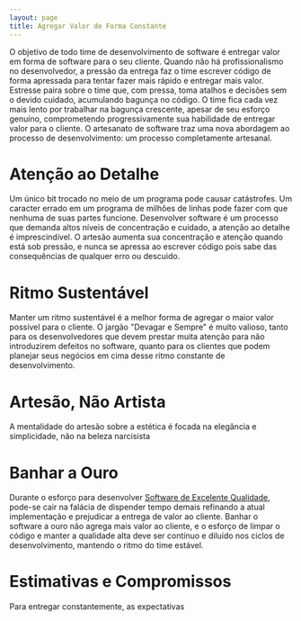 ```yaml
---
layout: page
title: Agregar Valor de Forma Constante
---
```


O objetivo de todo time de desenvolvimento de software é entregar valor em forma de software para o seu cliente. Quando não há profissionalismo no desenvolvedor, a pressão da entrega faz o time escrever código de forma apressada para tentar fazer mais rápido e entregar mais valor. Estresse paira sobre o time que, com pressa, toma atalhos e decisões sem o devido cuidado, acumulando bagunça no código. O time fica cada vez mais lento por trabalhar na bagunça crescente, apesar de seu esforço genuíno, comprometendo progressivamente sua habilidade de entregar valor para o cliente. O artesanato de software traz uma nova abordagem ao processo de desenvolvimento: um processo completamente artesanal.

# Atenção ao Detalhe

Um único bit trocado no meio de um programa pode causar catástrofes. Um caracter errado em um programa de milhões de linhas pode fazer com que nenhuma de suas partes funcione. Desenvolver software é um processo que demanda altos níveis de concentração e cuidado, a atenção ao detalhe é imprescindível. O artesão aumenta sua concentração e atenção quando está sob pressão, e nunca se apressa ao escrever código pois sabe das consequências de qualquer erro ou descuido.

# Ritmo Sustentável

Manter um ritmo sustentável é a melhor forma de agregar o maior valor possível para o cliente. O jargão "Devagar e Sempre" é muito valioso, tanto para os desenvolvedores que devem prestar muita atenção para não introduzirem defeitos no software, quanto para os clientes que podem planejar seus negócios em cima desse ritmo constante de desenvolvimento.

# Artesão, Não Artista

A mentalidade do artesão sobre a estética é focada na elegância e simplicidade, não na beleza narcisista 

# Banhar a Ouro

Durante o esforço para desenvolver [Software de Excelente Qualidade](software-de-excelente-qualidade.html), pode-se cair na falácia de dispender tempo demais refinando a atual implementação e prejudicar a entrega de valor ao cliente. Banhar o software a ouro não agrega mais valor ao cliente, e o esforço de limpar o código e manter a qualidade alta deve ser contínuo e diluído nos ciclos de desenvolvimento, mantendo o ritmo do time estável.

# Estimativas e Compromissos

Para entregar constantemente, as expectativas 